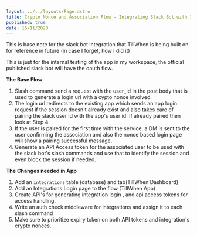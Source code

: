 ```yaml
---
layout: ../../layouts/Page.astro
title: Crypto Nonce and Association Flow - Integrating Slack Bot with Internal Services
published: true
date: 15/11/2020
---
```


This is base note for the slack bot integration that TillWhen is being built on for reference in future (in case I forget, how I did it)

This is just for the internal testing of the app in my workspace, the official published slack bot will have the oauth flow.

**The Base Flow**

1. Slash command send a request with the user_id in the post body that is used to generate a login url with a cypto nonce involved.
2. The login url redirects to the existing app which sends an app login request if the session doesn't already exist and also takes care of pairing the slack user id with the app's user id. If already paired then look at Step 4.
3. If the user is paired for the first time with the service, a DM is sent to the user confirming the association and also the nonce based login page will show a pairing successful message.
4. Generate an API Access token for the associated user to be used with the slack bot's slash commands and use that to identify the session and even block the session if needed.

**The Changes needed in App**

1. Add an `integrations` table (database) and tab(TillWhen Dashboard)
2. Add an Integrations Login page to the flow (TillWhen App)
3. Create API's for generating integration login , and api access tokens for access handling.
4. Write an auth check middleware for integrations and assign it to each slash command
5. Make sure to prioritize expiry token on both API tokens and integration's crypto nonces.
